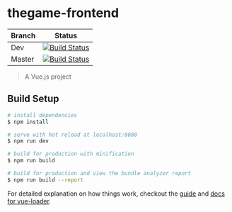 # thegame-frontend
|Branch | Status |
|-------|--------|
|Dev   | [![Build Status](https://travis-ci.org/jwillp/thegame-frontend.svg?branch=dev)](https://travis-ci.org/jwillp/thegame-frontend)   |
|Master | [![Build Status](https://travis-ci.org/jwillp/thegame-frontend.svg?branch=master)](https://travis-ci.org/jwillp/thegame-frontend) |    


> A Vue.js project

## Build Setup

``` bash
# install dependencies
$ npm install

# serve with hot reload at localhost:8080
$ npm run dev

# build for production with minification
$ npm run build

# build for production and view the bundle analyzer report
$ npm run build --report
```

For detailed explanation on how things work, checkout the [guide](http://vuejs-templates.github.io/webpack/) and [docs for vue-loader](http://vuejs.github.io/vue-loader).
